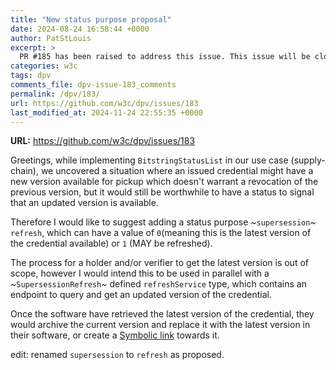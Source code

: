 ```yaml
---
title: "New status purpose proposal"
date: 2024-08-24 16:58:44 +0000
author: PatStLouis
excerpt: >
  PR #185 has been raised to address this issue. This issue will be closed once PR #185 has been merged.
categories: w3c
tags: dpv
comments_file: dpv-issue-183_comments
permalink: /dpv/183/
url: https://github.com/w3c/dpv/issues/183
last_modified_at: 2024-11-24 22:55:35 +0000
---
```



**URL:** https://github.com/w3c/dpv/issues/183

Greetings, while implementing `BitstringStatusList` in our use case (supply-chain), we uncovered a situation where an issued credential might have a new version available for pickup which doesn't warrant a revocation of the previous version, but it would still be worthwhile to have a status to signal that an updated version is available.

Therefore I would like to suggest adding a status purpose ~`supersession`~ `refresh`, which can have a value of `0`(meaning this is the latest version of the credential available) or `1` (MAY be refreshed).

The process for a holder and/or verifier to get the latest version is out of scope, however I would intend this to be used in parallel with a ~`SupersessionRefresh`~ defined `refreshService` type, which contains an endpoint to query and get an updated version of the credential.

Once the software have retrieved the latest version of the credential, they would archive the current version and replace it with the latest version in their software, or create a [Symbolic link](https://en.wikipedia.org/wiki/Symbolic_link) towards it.

edit: renamed `supersession` to `refresh` as proposed.